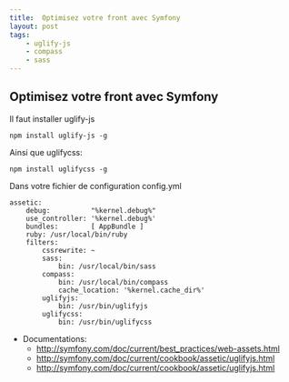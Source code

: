 ```yaml
---
title:  Optimisez votre front avec Symfony
layout: post
tags:
    - uglify-js
    - compass
    - sass
---
```

Optimisez votre front avec Symfony
----------------------------------

Il faut installer uglify-js

    npm install uglify-js -g

Ainsi que uglifycss:

    npm install uglifycss -g
    

Dans votre fichier de configuration config.yml

    assetic:
        debug:          "%kernel.debug%"
        use_controller: '%kernel.debug%'
        bundles:        [ AppBundle ]
        ruby: /usr/local/bin/ruby
        filters:
            cssrewrite: ~
            sass:
                bin: /usr/local/bin/sass
            compass:
                bin: /usr/local/bin/compass
                cache_location: '%kernel.cache_dir%'
            uglifyjs:
                bin: /usr/bin/uglifyjs
            uglifycss:
                bin: /usr/bin/uglifycss

+ Documentations:
    + http://symfony.com/doc/current/best_practices/web-assets.html
    + http://symfony.com/doc/current/cookbook/assetic/uglifyjs.html
    + http://symfony.com/doc/current/cookbook/assetic/uglifyjs.html